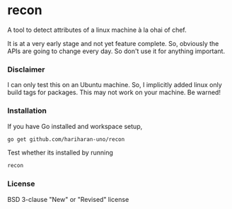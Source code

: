 # recon
A tool to detect attributes of a linux machine à la ohai of chef.

It is at a very early stage and not yet feature complete. So, obviously the APIs are going to change every day. So don't use it for anything important.

### Disclaimer

I can only test this on an Ubuntu machine. So, I implicitly added linux only build tags for packages. This may not work on your machine. Be warned!

### Installation

If you have Go installed and workspace setup,

~~~sh
go get github.com/hariharan-uno/recon
~~~

Test whether its installed by running 

~~~sh
recon
~~~

### License

BSD 3-clause "New" or "Revised" license
